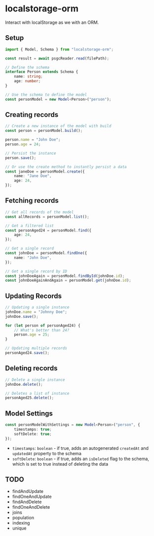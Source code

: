 # localstorage-orm

Interact with localStorage as we with an ORM.

## Setup

```typescript
import { Model, Schema } from "localstorage-orm";

const result = await psgcReader.read(filePath);

// Define the schema
interface Person extends Schema {
    name: string;
    age: number;
}

// Use the schema to define the model
const personModel = new Model<Person>("person");
```

## Creating records

```typescript
// Create a new instance of the model with build
const person = personModel.build();

person.name = "John Doe";
person.age = 24;

// Persist the instance
person.save();

// Or use the create method to instantly persist a data
const janeDoe = personModel.create({
    name: "Jane Doe",
    age: 24,
});
```

## Fetching records

```typescript
// Get all records of the model
const allRecords = personModel.list();

// Get a filtered list
const personAged24 = personModel.find({
    age: 24,
});

// Get a single record
const johnDoe = personModel.findOne({
    name: "John Doe",
});

// Get a single record by ID
const johnDoeAgain = personModel.findById(johnDoe.id);
const johnDoeAgainAndAgain = personModel.get(johnDoe.id);
```

## Updating Records

```typescript
// Updating a single instance
johnDoe.name = "Johnny Doe";
johnDoe.save();

for (let person of personAged24) {
    // What's better than 24?
    person.age = 25;
}

// Updating multiple records
personAged24.save();
```

## Deleting records

```typescript
// Delete a single instance
johnDoe.delete();

// Deletes a list of instance
personAged25.delete();
```

## Model Settings

```typescript
const personModelWithSettings = new Model<Person>("person", {
    timestamps: true;
    softDelete: true;
});
```

-   `timestamps`: `boolean` - if true, adds an autogenerated `createdAt` and `updatedAt` property to the schema
-   `softDelete`: `boolean` - if true, adds an `isDeleted` flag to the schema, which is set to true instead of deleting the data

## TODO

-   findAndUpdate
-   findOneAndUpdate
-   findAndDelete
-   findOneAndDelete
-   joins
-   population
-   indexing
-   unique
